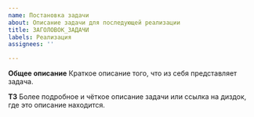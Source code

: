 ```yaml
---
name: Постановка задачи
about: Описание задачи для последующей реализации
title: ЗАГОЛОВОК_ЗАДАЧИ
labels: Реализация
assignees: ''

---
```


**Общее описание**
Краткое описание того, что из себя представляет задача.

**ТЗ**
Более подробное и чёткое описание задачи или ссылка на диздок, где это описание находится.
